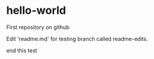 # hello-world
First repository on github

Edit 'readme.md' for testing branch called readme-edits.

end this test
